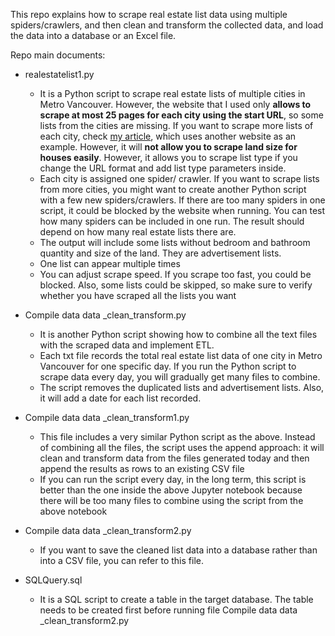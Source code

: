 This repo explains how to scrape real estate list data using multiple spiders/crawlers, and then clean and transform the collected data, and load the data into a database or an Excel file. 

Repo main documents:
- realestatelist1.py
  - It is a Python script to scrape real estate lists of multiple cities in Metro Vancouver. However, the website that I used only **allows to scrape at most 25 pages for each city using the start URL**, so some lists from the cities are missing. If you want to scrape more lists of each city, check [my article](https://evaanalytics.wixsite.com/website/post/use-scrapy-to-real-estate-data), which uses another website as an example. However, it will **not allow you to scrape land size for houses easily**. However, it allows you to scrape list type if you change the URL format and add list type parameters inside.
  - Each city is assigned one spider/ crawler. If you want to scrape lists from more cities, you might want to create another Python script with a few new spiders/crawlers. If there are too many spiders in one script, it could be blocked by the website when running. You can test how many spiders can be included in one run. The result should depend on how many real estate lists there are.
  - The output will include some lists without bedroom and bathroom quantity and size of the land. They are advertisement lists.
  - One list can appear multiple times
  - You can adjust scrape speed. If you scrape too fast, you could be blocked. Also, some lists could be skipped, so make sure to verify whether you have scraped all the lists you want

- Compile data data _clean_transform.py
  - It is another Python script showing how to combine all the text files with the scraped data and implement ETL.
  - Each txt file records the total real estate list data of one city in Metro Vancouver for one specific day. If you run the Python script to scrape data every day, you will gradually get many files to combine.
  - The script removes the duplicated lists and advertisement lists. Also, it will add a date for each list recorded.

- Compile data data _clean_transform1.py
  - This file includes a very similar Python script as the above. Instead of combining all the files, the script uses the append approach: it will clean and transform data from the files generated today and then append the results as rows to an existing CSV file 
  - If you can run the script every day, in the long term, this script is better than the one inside the above Jupyter notebook because there will be too many files to combine using the script from the above notebook

- Compile data data _clean_transform2.py
  - If you want to save the cleaned list data into a database rather than into a CSV file, you can refer to this file.

- SQLQuery.sql
  - It is a SQL script to create a table in the target database. The table needs to be created first before running file Compile data data _clean_transform2.py


